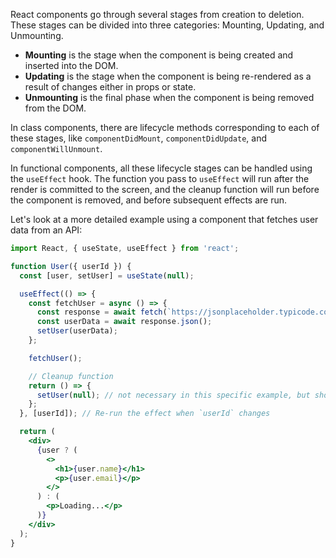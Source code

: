 React components go through several stages from creation to deletion. These stages can be divided into three categories: Mounting, Updating, and Unmounting.

- **Mounting** is the stage when the component is being created and inserted into the DOM.
- **Updating** is the stage when the component is being re-rendered as a result of changes either in props or state.
- **Unmounting** is the final phase when the component is being removed from the DOM.

In class components, there are lifecycle methods corresponding to each of these stages, like `componentDidMount`, `componentDidUpdate`, and `componentWillUnmount`.

In functional components, all these lifecycle stages can be handled using the `useEffect` hook. The function you pass to `useEffect` will run after the render is committed to the screen, and the cleanup function will run before the component is removed, and before subsequent effects are run.

Let's look at a more detailed example using a component that fetches user data from an API:

```jsx
import React, { useState, useEffect } from 'react';

function User({ userId }) {
  const [user, setUser] = useState(null);

  useEffect(() => {
    const fetchUser = async () => {
      const response = await fetch(`https://jsonplaceholder.typicode.com/users/${userId}`);
      const userData = await response.json();
      setUser(userData);
    };

    fetchUser();

    // Cleanup function
    return () => {
      setUser(null); // not necessary in this specific example, but shows you could clean up if needed
    };
  }, [userId]); // Re-run the effect when `userId` changes

  return (
    <div>
      {user ? (
        <>
          <h1>{user.name}</h1>
          <p>{user.email}</p>
        </>
      ) : (
        <p>Loading...</p>
      )}
    </div>
  );
}

```